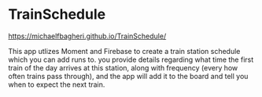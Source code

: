 # TrainSchedule

https://michaelfbagheri.github.io/TrainSchedule/

This app utlizes Moment and Firebase to create a train station schedule which you can add runs to.  you provide details regarding what time the first train of the day arrives at this station, along with frequency (every how often trains pass through), and the app will add it to the board and tell you when to expect the next train.
